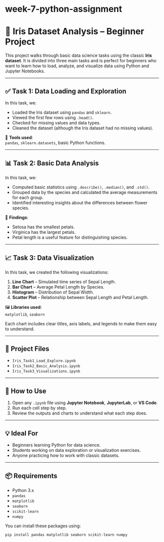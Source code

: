 # week-7-python-assignment

# 📘 Iris Dataset Analysis – Beginner Project

This project walks through basic data science tasks using the classic **Iris dataset**. It is divided into three main tasks and is perfect for beginners who want to learn how to load, analyze, and visualize data using Python and Jupyter Notebooks.

---

## ✅ Task 1: Data Loading and Exploration

In this task, we:
- Loaded the Iris dataset using `pandas` and `sklearn`.
- Viewed the first few rows using `.head()`.
- Checked for missing values and data types.
- Cleaned the dataset (although the Iris dataset had no missing values).

🔧 **Tools used**:  
`pandas`, `sklearn.datasets`, basic Python functions.

---

## 📊 Task 2: Basic Data Analysis

In this task, we:
- Computed basic statistics using `.describe()`, `.median()`, and `.std()`.
- Grouped data by the species and calculated the average measurements for each group.
- Identified interesting insights about the differences between flower species.

📌 **Findings**:
- Setosa has the smallest petals.
- Virginica has the largest petals.
- Petal length is a useful feature for distinguishing species.

---

## 📈 Task 3: Data Visualization

In this task, we created the following visualizations:
1. **Line Chart** – Simulated time series of Sepal Length.
2. **Bar Chart** – Average Petal Length by Species.
3. **Histogram** – Distribution of Sepal Width.
4. **Scatter Plot** – Relationship between Sepal Length and Petal Length.

🖼️ **Libraries used**:  
`matplotlib`, `seaborn`

Each chart includes clear titles, axis labels, and legends to make them easy to understand.

---

## 📁 Project Files

- `Iris_Task1_Load_Explore.ipynb`
- `Iris_Task2_Basic_Analysis.ipynb`
- `Iris_Task3_Visualizations.ipynb`

---

## 🚀 How to Use

1. Open any `.ipynb` file using **Jupyter Notebook**, **JupyterLab**, or **VS Code**.
2. Run each cell step by step.
3. Review the outputs and charts to understand what each step does.

---

## 💡 Ideal For

- Beginners learning Python for data science.
- Students working on data exploration or visualization exercises.
- Anyone practicing how to work with classic datasets.

---

## 📦 Requirements

- Python 3.x
- `pandas`
- `matplotlib`
- `seaborn`
- `scikit-learn`
- `numpy`

You can install these packages using:
```bash
pip install pandas matplotlib seaborn scikit-learn numpy
